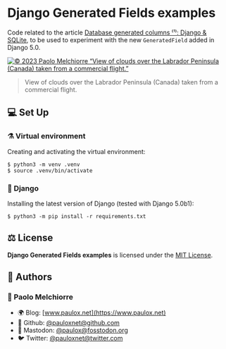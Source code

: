 # Django Generated Fields examples

Code related to the article [Database generated columns ⁽¹⁾: Django & SQLite](https://www.paulox.net/2023/11/07/database-generated-columns-part-1-django-and-sqlite/), to be used to experiment with the new `GeneratedField` added in Django 5.0.

[![© 2023 Paolo Melchiorre “View of clouds over the Labrador Peninsula (Canada) taken from a commercial flight.”](https://www.paulox.net/images/derivatives/wide/1050w/1000014469-01.webp "© 2023 Paolo Melchiorre CC BY-NC-SA “© 2023 Paolo Melchiorre “View of clouds over the Labrador Peninsula (Canada) taken from a commercial flight.”")](https://www.paulox.net/2023/11/07/database-generated-columns-part-1-django-and-sqlite/)

> View of clouds over the Labrador Peninsula (Canada) taken from a commercial flight.

## 💻 Set Up

### ⚗️ Virtual environment

Creating and activating the virtual environment:

```console
$ python3 -m venv .venv
$ source .venv/bin/activate
```

### 🦄 Django

Installing the latest version of Django (tested with Django 5.0b1):

```console
$ python3 -m pip install -r requirements.txt
```

## ⚖️ License

**Django Generated Fields examples** is licensed under the [MIT License](https://github.com/pauloxnet/generatedfields/blob/main/LICENSE).

## 👥 Authors

### 👤 Paolo Melchiorre

- 🌍 Blog: [www.paulox.net](https://www.paulox.net)
- 🐙 Github: [@pauloxnet@github.com](https://github.com/pauloxnet)
- 🦣 Mastodon: [@paulox@fosstodon.org](https://fosstodon.org/@paulox)
- 🐦️ Twitter: [@pauloxnet@twitter.com](https://twitter.com/pauloxnet)
